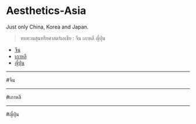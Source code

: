 # Aesthetics-Asia
Just only China, Korea and Japan. 
> ทบทวนสุนทรียศาสตร์เอเชีย : จีน เกาหลี ญี่ปุ่น
- [จีน](#จีน)
- [เกาหลี](#เกาหลี)
- [ญี่ปุ่น](#ญี่ปุ่น)
-----
#จีน

-----
#เกาหลี

-----
#ญี่ปุ่น
